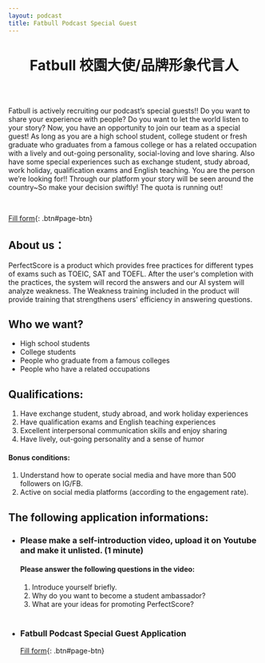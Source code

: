 ```yaml
---
layout: podcast
title: Fatbull Podcast Special Guest
---
```

<h1 style="text-align: center; margin-bottom: 64px; font-weight:bold;">Fatbull 校園大使/品牌形象代言人</h1>

Fatbull is actively recruiting our podcast’s special guests!! Do you want to share your experience with people? Do you want to let the world listen to your story? Now, you have an opportunity to join our team as a special guest! As long as you are a high school student, college student or fresh graduate who graduates from a famous college or has a related occupation with a lively and out-going personality, social-loving and love sharing. Also have some special experiences such as exchange student, study abroad, work holiday, qualification exams and English teaching. You are the person we’re looking for!! Through our platform your story will be seen around the country~So make your decision swiftly! The quota is running out!

<br/>

[Fill form](https://2bs9m2ujxlo.typeform.com/to/O2DwvAEQ){: .btn#page-btn}
<br/>

## About us：

PerfectScore is a product which provides free practices for different types of exams such as TOEIC, SAT and TOEFL. After the user's completion with the practices, the system will record the answers and our AI system will analyze weakness. The Weakness training included in the product will provide training that strengthens users' efficiency in answering questions.

## Who we want?

- High school students
- College students
- People who graduate from a famous colleges
- People who have a related occupations

## Qualifications:

1. Have exchange student, study abroad, and work holiday experiences
2. Have qualification exams and English teaching experiences
3. Excellent interpersonal communication skills and enjoy sharing
4. Have lively, out-going personality and a sense of humor

#### Bonus conditions:

1. Understand how to operate social media and have more than 500 followers on IG/FB.
2. Active on social media platforms (according to the engagement rate).

## The following application informations:

- ### Please make a self-introduction video, upload it on Youtube and make it unlisted. (1 minute)

  #### Please answer the following questions in the video:

  1. Introduce yourself briefly.
  2. Why do you want to become a student ambassador?
  3. What are your ideas for promoting PerfectScore?
     <br />
     <br />

- ### Fatbull Podcast Special Guest Application

  [Fill form](https://2bs9m2ujxlo.typeform.com/to/O2DwvAEQ){: .btn#page-btn}
  <br/>
